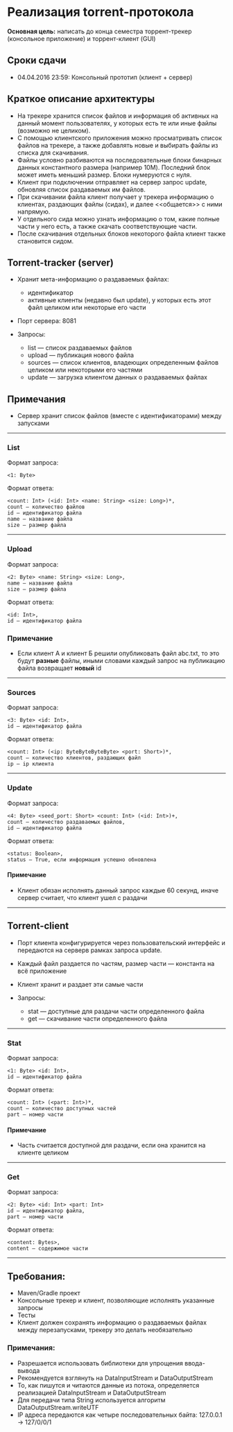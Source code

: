 # Реализация torrent-протокола

**Основная цель:** написать до конца семестра торрент-трекер (консольное приложение) и торрент-клиент (GUI)

## Сроки сдачи
* 04.04.2016 23:59: Консольный прототип (клиент + сервер)

## Краткое описание архитектуры
* На трекере хранится список файлов и информация об активных на данный момент пользователях, у которых есть те или иные файлы (возможно не целиком).
* С помощью клиентского приложения можно просматривать список файлов на трекере, а также добавлять новые и выбирать файлы из списка для скачивания.
* Файлы условно разбиваются на последовательные блоки бинарных данных константного размера (например 10M). Последний блок может иметь меньший размер. Блоки нумеруются с нуля.
* Клиент при подключении отправляет на сервер запрос update, обновляя список раздаваемых им файлов.
* При скачивании файла клиент получает у трекера информацию о клиентах, раздающих файлы (сидах), и далее
<<общается>> с ними напрямую.
* У отдельного сида можно узнать информацию о том, какие полные части у него есть, а также скачать соответствующие части.
* После скачивания отдельных блоков некоторого файла клиент также становится сидом.

## Torrent-tracker (server)

* Хранит мета-информацию о раздаваемых файлах:
    * идентификатор
    * активные клиенты (недавно был update), у которых есть этот файл целиком или некоторые его части

* Порт сервера: 8081

* Запросы:
    * list — список раздаваемых файлов
    * upload — публикация нового файла
    * sources — список клиентов, владеющих определенным файлов целиком или некоторыми его частями
    * update — загрузка клиентом данных о раздаваемых файлах

## Примечания
* Сервер хранит список файлов (вместе с идентификаторами) между запусками
---

### List

Формат запроса:

    <1: Byte>
Формат ответа:

    <count: Int> (<id: Int> <name: String> <size: Long>)*,
    count — количество файлов
    id — идентификатор файла
    name — название файла
    size — размер файла

---

### Upload

Формат запроса:

    <2: Byte> <name: String> <size: Long>,
    name — название файла
    size — размер файла
Формат ответа:

    <id: Int>,
    id — идентификатор файла

### Примечание

* Если клиент А и клиент Б решили опубликовать файл abc.txt, то это будут **разные** файлы, иными словами каждый запрос на публикацию файла возвращает **новый** id

---

### Sources

Формат запроса:

    <3: Byte> <id: Int>,
    id — идентификатор файла
Формат ответа:

    <count: Int> (<ip: ByteByteByteByte> <port: Short>)*,
    count — количество клиентов, раздающих файл
    ip — ip клиента

---

### Update

Формат запроса:

    <4: Byte> <seed_port: Short> <count: Int> (<id: Int>)+,
    count — количество раздаваемых файлов,
    id — идентификатор файла
Формат ответа:

    <status: Boolean>,
    status — True, если информация успешно обновлена

#### Примечание

* Клиент обязан исполнять данный запрос каждые 60 секунд, иначе сервер считает, что клиент ушел с раздачи

---

## Torrent-client

* Порт клиента конфигурируется через пользовательский интерфейс и передаются на серверв рамках запроса update.

* Каждый файл раздается по частям, размер части — константа на всё приложение

* Клиент хранит и раздает эти самые части

* Запросы:
    * stat — доступные для раздачи части определенного файла
    * get — скачивание части определенного файла

---

### Stat

Формат запроса:

    <1: Byte> <id: Int>,
    id — идентификатор файла
Формат ответа:

    <count: Int> (<part: Int>)*,
    count — количество доступных частей
    part — номер части

#### Примечание

* Часть считается доступной для раздачи, если она хранится на клиенте целиком

---

### Get

Формат запроса:

    <2: Byte> <id: Int> <part: Int>
    id — идентификатор файла,
    part — номер части
Формат ответа:

    <content: Bytes>,
    content — содержимое части

---

## Требования:

* Maven/Gradle проект
* Консольные трекер и клиент, позволяющие исполнять указанные запросы
* Тесты
* Клиент должен сохранять информацию о раздаваемых файлах между перезапусками, трекеру это делать необязательно

### Примечания:

* Разрешается использовать библиотеки для упрощения ввода-вывода
* Рекомендуется взглянуть на DataInputStream и DataOutputStream
* То, как пишутся и читаются данные из потока, определяется реализацией DataInputStream и DataOutputStream
* Для передачи типа String используется алгоритм DataOutputStream.writeUTF
* IP адреса передаются как четыре последовательных байта: 127.0.0.1 -> 127/0/0/1

